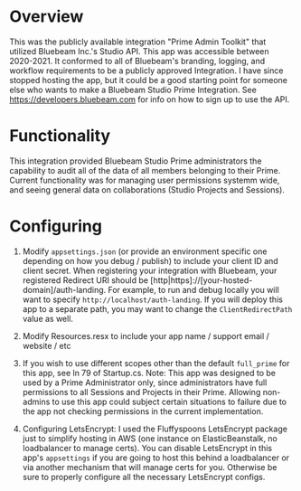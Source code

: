 # Overview
This was the publicly available integration "Prime Admin Toolkit" that utilized Bluebeam Inc.'s Studio API. This app was accessible between 2020-2021. It conformed to all of Bluebeam's branding, logging, and workflow requirements to be a publicly approved Integration. I have since stopped hosting the app, but it could be a good starting point for someone else who wants to make a Bluebeam Studio Prime Integration. See https://developers.bluebeam.com for info on how to sign up to use the API.

# Functionality
This integration provided Bluebeam Studio Prime administrators the capability to audit all of the data of all members belonging to their Prime. Current functionality was for managing user permissions systemm wide, and seeing general data on collaborations (Studio Projects and Sessions).

# Configuring
1. Modify `appsettings.json` (or provide an environment specific one depending on how you debug / publish) to include your client ID and client secret. When registering your integration with Bluebeam, your registered Redirect URI should be [http|https]://[your-hosted-domain]/auth-landing. For example, to run and debug locally you will want to specify `http://localhost/auth-landing`. If you will deploy this app to a separate path, you may want to change the `ClientRedirectPath` value as well.

2. Modify Resources.resx to include your app name / support email / website / etc

3. If you wish to use different scopes other than the default `full_prime` for this app, see ln 79 of Startup.cs. Note: This app was designed to be used by a Prime Administrator only, since administrators have full permissions to all Sessions and Projects in their Prime. Allowing non-admins to use this app could subject certain situations to failure due to the app not checking permissions in the current implementation.

4. Configuring LetsEncrypt: I used the Fluffyspoons LetsEncrypt package just to simplify hosting in AWS (one instance on ElasticBeanstalk, no loadbalancer to manage certs). You can disable LetsEncrypt in this app's `appsettings` if you are going to host this behind a loadbalancer or via another mechanism that will manage certs for you. Otherwise be sure to properly configure all the necessary LetsEncrypt configs.